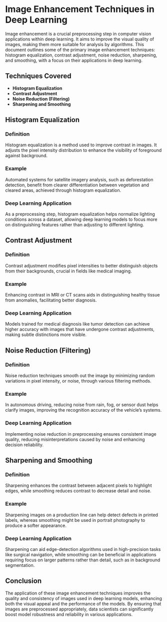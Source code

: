# Image Enhancement Techniques in Deep Learning

Image enhancement is a crucial preprocessing step in computer vision applications within deep learning. It aims to improve the visual quality of images, making them more suitable for analysis by algorithms. This document outlines some of the primary image enhancement techniques: histogram equalization, contrast adjustment, noise reduction, sharpening, and smoothing, with a focus on their applications in deep learning.

## Techniques Covered

- **Histogram Equalization**
- **Contrast Adjustment**
- **Noise Reduction (Filtering)**
- **Sharpening and Smoothing**

## Histogram Equalization

### Definition
Histogram equalization is a method used to improve contrast in images. It adjusts the pixel intensity distribution to enhance the visibility of foreground against background.

### Example
Automated systems for satellite imagery analysis, such as deforestation detection, benefit from clearer differentiation between vegetation and cleared areas, achieved through histogram equalization.

### Deep Learning Application
As a preprocessing step, histogram equalization helps normalize lighting conditions across a dataset, allowing deep learning models to focus more on distinguishing features rather than adjusting to different lighting.

## Contrast Adjustment

### Definition
Contrast adjustment modifies pixel intensities to better distinguish objects from their backgrounds, crucial in fields like medical imaging.

### Example
Enhancing contrast in MRI or CT scans aids in distinguishing healthy tissue from anomalies, facilitating better diagnosis.

### Deep Learning Application
Models trained for medical diagnosis like tumor detection can achieve higher accuracy with images that have undergone contrast adjustments, making subtle distinctions more visible.

## Noise Reduction (Filtering)

### Definition
Noise reduction techniques smooth out the image by minimizing random variations in pixel intensity, or noise, through various filtering methods.

### Example
In autonomous driving, reducing noise from rain, fog, or sensor dust helps clarify images, improving the recognition accuracy of the vehicle’s systems.

### Deep Learning Application
Implementing noise reduction in preprocessing ensures consistent image quality, reducing misinterpretations caused by noise and enhancing decision reliability.

## Sharpening and Smoothing

### Definition
Sharpening enhances the contrast between adjacent pixels to highlight edges, while smoothing reduces contrast to decrease detail and noise.

### Example
Sharpening images on a production line can help detect defects in printed labels, whereas smoothing might be used in portrait photography to produce a softer appearance.

### Deep Learning Application
Sharpening can aid edge-detection algorithms used in high-precision tasks like surgical navigation, while smoothing can be beneficial in applications requiring focus on larger patterns rather than detail, such as in background segmentation.

## Conclusion

The application of these image enhancement techniques improves the quality and consistency of images used in deep learning models, enhancing both the visual appeal and the performance of the models. By ensuring that images are preprocessed appropriately, data scientists can significantly boost model robustness and reliability in various applications.
